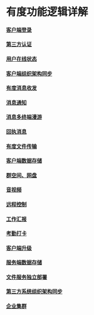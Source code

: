 # 有度功能逻辑详解


#### [客户端登录](admin/functions/login)

#### [第三方认证](admin/functions/第三方认证)

#### [用户在线状态](admin/functions/status)

#### [客户端组织架构同步](admin/functions/客户端组织架构同步)

#### [有度消息收发](admin/functions/消息收发)

#### [消息通知](admin/functions/消息通知)

#### [消息多终端漫游](admin/functions/消息多终端漫游)

#### [回执消息](admin/functions/回执消息)

#### [有度文件传输](admin/functions/文件传输)

#### [客户端数据存储](admin/functions/客户端数据存储)

#### [群空间、网盘](admin/functions/群空间、网盘)

#### [音视频](admin/functions/音视频)

#### [远程控制](admin/functions/远程控制)

#### [工作汇报](admin/functions/工作汇报)

#### [考勤打卡](admin/functions/考勤打卡)

#### [客户端升级](admin/functions/客户端升级)

#### [服务端数据存储](admin/functions/服务端数据存储)

#### [文件服务独立部署](admin/functions/filesvrdeploy)

#### [第三方系统组织架构同步](admin/functions/第三方系统组织架构同步)

#### [企业集群](admin/functions/企业集群)
